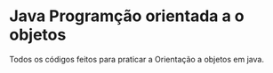 # Java Programção orientada a o objetos
Todos os códigos feitos para praticar a Orientação a objetos em java.

